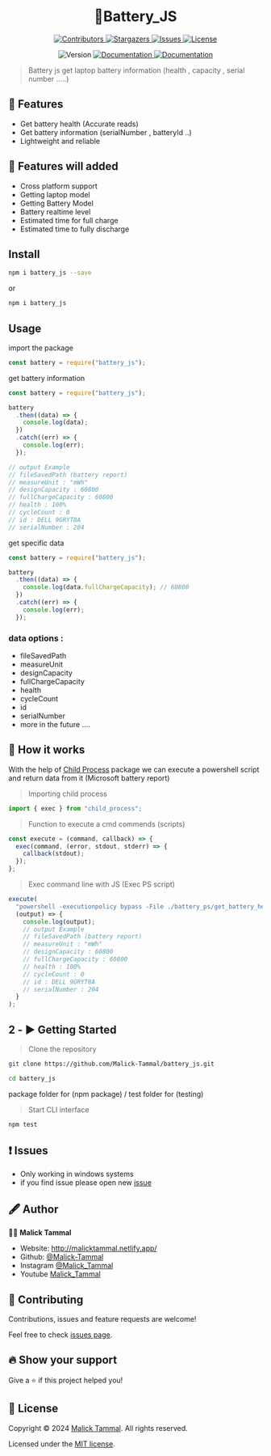 <h1 align="center">🔋Battery_JS</h1>

<p align="center">
<a href="https://github.com/Malick-Tammal/battery_js/graphs/contributors" target="_blank">
  <img alt="Contributors" src="https://img.shields.io/github/contributors/Malick-Tammal/battery_js.svg?style=for-the-badge">
</a>
<a href="https://github.com/Malick-Tammal/battery_js/stargazers" target="_blank">
  <img alt="Stargazers" src="https://img.shields.io/github/stars/Malick-Tammal/battery_js.svg?style=for-the-badge">
</a>
<a href="https://github.com/Malick-Tammal/battery_js/issues" target="_blank">
  <img alt="Issues" src="https://img.shields.io/github/issues/Malick-Tammal/battery_js.svg?style=for-the-badge">
</a>
<a href="https://github.com/Malick-Tammal/battery_js/blob/main/LICENSE" target="_blank">
  <img alt="License" src="https://img.shields.io/github/license/Malick-Tammal/battery_js.svg?style=for-the-badge">
</a>
</p>

<p align="center">
  <img alt="Version" src="https://img.shields.io/badge/version-1.0.0-blue.svg?cacheSeconds=2592000" />
  <a href="https://github.com/Malick-Tammal/battery_js/blob/main/README.md" target="_blank">
    <img alt="Documentation" src="https://img.shields.io/badge/documentation-yes-brightgreen.svg" />
  </a>
    <a href="https://github.com/Malick-Tammal/battery_js/graphs/commit-activity" target="_blank">
    <img alt="Documentation" src="https://img.shields.io/badge/Maintained%3F-yes-green.svg" />
  </a>
</p>

> Battery js get laptop battery information (health , capacity , serial number .....)

## 🌟 Features

- Get battery health (Accurate reads)
- Get battery information (serialNumber , batteryId ..)
- Lightweight and reliable

## 🚀 Features will added

- Cross platform support
- Getting laptop model
- Getting Battery Model
- Battery realtime level
- Estimated time for full charge
- Estimated time to fully discharge

## Install

```sh
npm i battery_js --save
```

or

```sh
npm i battery_js
```

## Usage

import the package

```js
const battery = require("battery_js");
```

get battery information

```js
const battery = require("battery_js");

battery
  .then((data) => {
    console.log(data);
  })
  .catch((err) => {
    console.log(err);
  });

// output Example
// fileSavedPath (battery report)
// measureUnit : "mWh"
// designCapacity : 60800
// fullChargeCapacity : 60800
// health : 100%
// cycleCount : 0
// id : DELL 9GRYT8A
// serialNumber : 204
```

get specific data

```js
const battery = require("battery_js");

battery
  .then((data) => {
    console.log(data.fullChargeCapacity); // 60800
  })
  .catch((err) => {
    console.log(err);
  });
```

### data options :

- fileSavedPath
- measureUnit
- designCapacity
- fullChargeCapacity
- health
- cycleCount
- id
- serialNumber
- more in the future ....

## 📖 How it works

With the help of [Child Process](https://www.npmjs.com/package/childprocess) package we can execute a powershell script and return data from it (Microsoft battery report)

> Importing child process

```js
import { exec } from "child_process";
```

> Function to execute a cmd commends (scripts)

```js
const execute = (command, callback) => {
  exec(command, (error, stdout, stderr) => {
    callback(stdout);
  });
};
```

> Exec command line with JS (Exec PS script)

```js
execute(
  "powershell -executionpolicy bypass -File ./battery_ps/get_battery_health.PS1",
  (output) => {
    console.log(output);
    // output Example
    // fileSavedPath (battery report)
    // measureUnit : "mWh"
    // designCapacity : 60800
    // fullChargeCapacity : 60800
    // health : 100%
    // cycleCount : 0
    // id : DELL 9GRYT8A
    // serialNumber : 204
  }
);
```

## 2 - ▶️ Getting Started

> Clone the repository

```sh
git clone https://github.com/Malick-Tammal/battery_js.git
```
```sh
cd battery_js
```
package folder for (npm package) / test folder for (testing)

> Start CLI interface

```sh
npm test
```

## ❗ Issues

- Only working in windows systems
- if you find issue please open new [issue](https://github.com/Malick-Tammal/battery_js/issues/new)

## 🖋️ Author

🧑🏽 **Malick Tammal**

- Website: http://malicktammal.netlify.app/
- Github: [@Malick-Tammal](https://github.com/Malick-Tammal)
- Instagram [@Malick_Tammal](https://www.instagram.com/malick_tammal/)
- Youtube [Malick_Tammal](https://www.youtube.com/channel/UCmLTg0TBizTda3dpSObkA2w)

## 🤝 Contributing

Contributions, issues and feature requests are welcome!

Feel free to check [issues page](https://github.com/Malick-Tammal/battery_js/issues).

## 🔥 Show your support

Give a ⭐️ if this project helped you!

## 📜 License

Copyright © 2024 [Malick Tammal](https://github.com/Malick-Tammal). All rights reserved.

Licensed under the [MIT license](https://github.com/Malick-Tammal/battery_js/blob/master/LICENSE).
